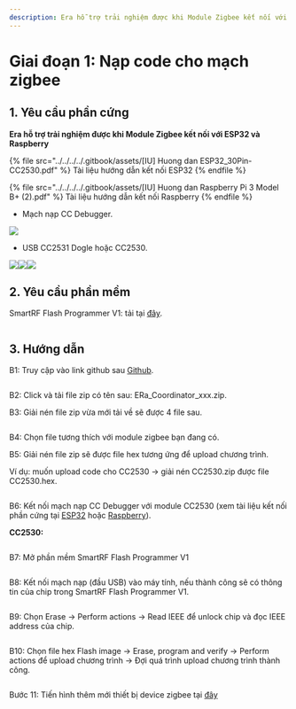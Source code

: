 ```yaml
---
description: Era hỗ trợ trải nghiệm được khi Module Zigbee kết nối với ESP32 và Raspberry
---
```


# Giai đoạn 1: Nạp code cho mạch zigbee

## 1. Yêu cầu phần cứng

**Era hỗ trợ trải nghiệm được khi Module Zigbee kết nối với ESP32 và Raspberry**

{% file src="../../../../.gitbook/assets/[IU] Huong dan ESP32_30Pin-CC2530.pdf" %}
Tài liệu hướng dẫn kết nối ESP32
{% endfile %}

{% file src="../../../../.gitbook/assets/[IU] Huong dan Raspberry Pi 3 Model B+ (2).pdf" %}
Tài liệu hướng dẫn kết nối Raspberry
{% endfile %}

* Mạch nạp CC Debugger.

![](<../../../../.gitbook/assets/image (68).png>)

* USB CC2531 Dogle hoặc CC2530.

![](<../../../../.gitbook/assets/image (70).png>)![](<../../../../.gitbook/assets/image (64) (2).png>)![](<../../../../.gitbook/assets/image (58) (2).png>)

## 2. Yêu cầu phần mềm

SmartRF Flash Programmer V1: tải tại [đây](https://www.ti.com/tool/FLASH-PROGRAMMER#downloads).&#x20;

<figure><img src="../../../../.gitbook/assets/image (4) (6).png" alt=""><figcaption></figcaption></figure>

## 3. Hướng dẫn

B1: Truy cập vào link github sau [Github](https://github.com/eoh-jsc/era-lib/releases/latest).&#x20;

<figure><img src="../../../../.gitbook/assets/image (1) (3).png" alt=""><figcaption></figcaption></figure>

B2: Click và tải file zip có tên sau: ERa\_Coordinator\_xxx.zip.&#x20;

B3: Giải nén file zip vừa mới tải về sẽ được 4 file sau.&#x20;

<figure><img src="../../../../.gitbook/assets/image (71).png" alt=""><figcaption></figcaption></figure>

B4: Chọn file tương thích với module zigbee bạn đang có.&#x20;

B5: Giải nén file zip sẽ được file hex tương ứng để upload chương trình.&#x20;

Ví dụ: muốn upload code cho CC2530 -> giải nén CC2530.zip được file CC2530.hex.&#x20;

<figure><img src="../../../../.gitbook/assets/image (57) (1).png" alt=""><figcaption></figcaption></figure>

B6: Kết nối mạch nạp CC Debugger với module CC2530 (xem tài liệu kết nối phần cứng tại [ESP32](https://2945081884-files.gitbook.io/\~/files/v0/b/gitbook-x-prod.appspot.com/o/spaces%2FmbHxg1WchiSe0ofLbqPf%2Fuploads%2FFvcdu2gGwrXsB0HQ9LQm%2F\[IU]%20Huong%20dan%20ESP32\_30Pin-CC2530.pdf?alt=media\&token=7a3a1fec-db4b-45e7-802d-42c5d5c5061d) hoặc [Raspberry](https://2945081884-files.gitbook.io/\~/files/v0/b/gitbook-x-prod.appspot.com/o/spaces%2FmbHxg1WchiSe0ofLbqPf%2Fuploads%2FvZnsGII5kCbo4XKgT6Yp%2F\[IU]%20Huong%20dan%20Raspberry%20Pi%203%20Model%20B%2B.pdf?alt=media\&token=c2f9dde1-13f0-46e0-a781-8ffe05f36ab0)).&#x20;

**CC2530:**

<figure><img src="../../../../.gitbook/assets/image (69).png" alt=""><figcaption></figcaption></figure>

B7: Mở phần mềm SmartRF Flash Programmer V1

<figure><img src="../../../../.gitbook/assets/image (72).png" alt=""><figcaption></figcaption></figure>

B8: Kết nối mạch nạp (đầu USB) vào máy tính, nếu thành công sẽ có thông tin của chip trong SmartRF Flash Programmer V1.

<figure><img src="../../../../.gitbook/assets/image (61) (2).png" alt=""><figcaption></figcaption></figure>

B9: Chọn Erase -> Perform actions -> Read IEEE để unlock chip và đọc IEEE address của chip.

<figure><img src="../../../../.gitbook/assets/image (53) (2).png" alt=""><figcaption></figcaption></figure>

B10: Chọn file hex Flash image -> Erase, program and verify -> Perform actions để upload chương trình -> Đợi quá trình upload chương trình thành công.

<figure><img src="../../../../.gitbook/assets/image (2) (2).png" alt=""><figcaption></figcaption></figure>

Bước 11: Tiến hình thêm mới thiết bị device zigbee tại [đây](giai-doan-2\_-cau-hinh-thong-so.md)&#x20;
